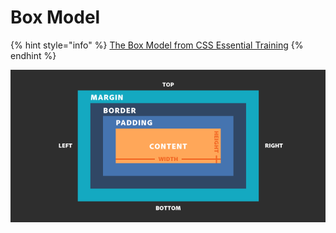 # Box Model

{% hint style="info" %}
[The Box Model from CSS Essential Training](https://www.linkedin.com/learning/css-essential-training-3/introduction-to-the-box-model)
{% endhint %}

![](../.gitbook/assets/1-2jzwpwh9xo_qllhepygqma.png)

